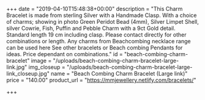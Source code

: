 +++
date = "2019-04-10T15:48:38+00:00"
description = "This Charm Bracelet is made from sterling Silver with a Handmade Clasp. With a choice of charms; showing in photo Green Peridot Bead (4mm), Silver Limpet Shell, silver Cowrie, Fish, Puffin and Pebble Charm with a 9ct Gold detail. Standard length 19 cm including clasp. Please contact directly for other combinations or length. Any charms from Beachcombing necklace range can be used here See other bracelets or Beach combing Pendants for ideas. Price dependant on combinations."
id = "beach-combing-charm-bracelet"
image = "/uploads/beach-combing-charm-bracelet-large-link.jpg"
img_closeup = "/uploads/beach-combing-charm-bracelet-large-link_closeup.jpg"
name = "Beach Combing Charm Bracelet (Large link)"
price = "140.00"
product_url = "https://mmjewellery.netlify.com/bracelets/"

+++
